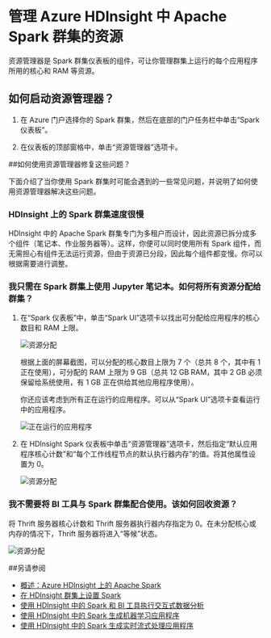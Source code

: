 <properties 
	pageTitle="使用资源管理器向 HDInsight 中的 Apache Spark 群集分配资源 | Azure" 
	description="了解如何对 HDInsight 上的 Apache Spark 群集使用资源管理器，以提高性能。" 
	services="hdinsight" 
	documentationCenter="" 
	authors="nitinme" 
	manager="paulettm" 
	editor="cgronlun"/>

<tags 
	ms.service="hdinsight" 
	ms.date="07/19/2015" 
	wacn.date="08/14/2015"/>


# 管理 Azure HDInsight 中 Apache Spark 群集的资源

资源管理器是 Spark 群集仪表板的组件，可让你管理群集上运行的每个应用程序所用的核心和 RAM 等资源。

## <a name="launchrm"></a>如何启动资源管理器？

1. 在 Azure 门户选择你的 Spark 群集，然后在底部的门户任务栏中单击“Spark 仪表板”。

2. 在仪表板的顶部窗格中，单击“资源管理器”选项卡。

##<a name="scenariosrm"></a>如何使用资源管理器修复这些问题？

下面介绍了当你使用 Spark 群集时可能会遇到的一些常见问题，并说明了如何使用资源管理器解决这些问题。

### HDInsight 上的 Spark 群集速度很慢

HDInsight 中的 Apache Spark 群集专门为多租户而设计，因此资源已拆分成多个组件（笔记本、作业服务器等）。这样，你便可以同时使用所有 Spark 组件，而无需担心有组件无法运行资源，但由于资源已分段，因此每个组件都变慢。你可以根据需要进行调整。


### 我只需在 Spark 群集上使用 Jupyter 笔记本。如何将所有资源分配给群集？

1. 在“Spark 仪表板”中，单击“Spark UI”选项卡以找出可分配给应用程序的核心数目和 RAM 上限。

	![资源分配](./media/hdinsight-apache-spark-resource-manager/HDI.Spark.UI.Resource.png "查找已分配给 Spark 群集的资源")

	根据上面的屏幕截图，可以分配的核心数目上限为 7 个（总共 8 个，其中有 1 正在使用），可分配的 RAM 上限为 9 GB（总共 12 GB RAM，其中 2 GB 必须保留给系统使用，有 1 GB 正在供给其他应用程序使用）。

	你还应该考虑到所有正在运行的应用程序。可以从“Spark UI”选项卡查看运行中的应用程序。

	![正在运行的应用程序](./media/hdinsight-apache-spark-resource-manager/HDI.Spark.UI.Running.Apps.png "在群集上运行的应用程序")

	
2. 在 HDInsight Spark 仪表板中单击“资源管理器”选项卡，然后指定“默认应用程序核心计数”和“每个工作线程节点的默认执行器内存”的值。将其他属性设置为 0。

	![资源分配](./media/hdinsight-apache-spark-resource-manager/HDI.Spark.UI.Allocate.Resources.png "向应用程序分配资源")

### 我不需要将 BI 工具与 Spark 群集配合使用。该如何回收资源？ 

将 Thrift 服务器核心计数和 Thrift 服务器执行器内存指定为 0。在未分配核心或内存的情况下，Thrift 服务器将进入“等候”状态。

![资源分配](./media/hdinsight-apache-spark-resource-manager/HDI.Spark.UI.No.Thrift.png "未向 thrift 服务器分配资源")

##<a name="seealso"></a>另请参阅

* [概述：Azure HDInsight 上的 Apache Spark](/documentation/articles/hdinsight-apache-spark-overview)
* [在 HDInsight 群集上设置 Spark](/documentation/articles/hdinsight-apache-spark-provision-clusters)
* [使用 HDInsight 中的 Spark 和 BI 工具执行交互式数据分析](/documentation/articles/hdinsight-apache-spark-use-bi-tools)
* [使用 HDInsight 中的 Spark 生成机器学习应用程序](/documentation/articles/hdinsight-apache-spark-ipython-notebook-machine-learning)
* [使用 HDInsight 中的 Spark 生成实时流式处理应用程序](/documentation/articles/hdinsight-apache-spark-csharp-apache-zeppelin-eventhub-streaming)


[hdinsight-versions]: /documentation/articles/hdinsight-component-versioning
[hdinsight-upload-data]: /documentation/articles/hdinsight-upload-data
[hdinsight-storage]: /documentation/articles/hdinsight-use-blob-storage

[azure-purchase-options]: http://www.windowsazure.cn/pricing/overview/
[azure-trial]: http://www.windowsazure.cn/pricing/1rmb-trial/
[azure-management-portal]: https://manage.windowsazure.cn/
[azure-create-storageaccount]: /documentation/articles/storage-create-storage-account

<!---HONumber=66-->